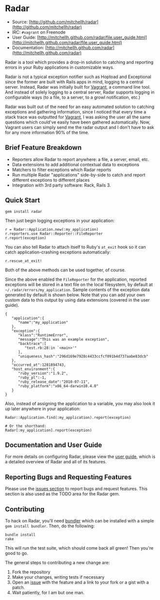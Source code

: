 # Radar

* Source: [http://github.com/mitchellh/radar](http://github.com/mitchellh/radar)
* IRC: `#vagrant` on Freenode
* User Guide: [http://mitchellh.github.com/radar/file.user_guide.html](http://mitchellh.github.com/radar/file.user_guide.html)
* Documentation: [http://mitchellh.github.com/radar](http://mitchellh.github.com/radar)

Radar is a tool which provides a drop-in solution to catching and reporting
errors in your Ruby applications in customizable ways.

Radar is not a typical exception notifier such as Hoptoad and Exceptional
since the former are built with Rails apps in mind, logging to a central
server. Instead, Radar was initially built for [Vagrant](http://vagrantup.com),
a command line tool. And instead of solely logging to a central server,
Radar supports logging in configurable ways (to a file, to a server, to
a growl notification, etc.)

Radar was built out of the need for an easy automated solution to catching
exceptions and gathering information, since I noticed that every time a stack
trace was outputted for [Vagrant](http://vagrantup.com), I was asking the
user all the same questions which could've easily have been gathered automatically.
Now, Vagrant users can simply send me the radar output and I don't have to
ask for any more information 90% of the time.

## Brief Feature Breakdown

  - Reporters allow Radar to report anywhere: a file, a server, email, etc.
  - Data extensions to add additional contextual data to exceptions
  - Matchers to filter exceptions which Radar reports
  - Run multiple Radar "applications" side-by-side to catch and report
    different exceptions to different places
  - Integration with 3rd party software: Rack, Rails 3.

## Quick Start

    gem install radar

Then just begin logging exceptions in your application:

    r = Radar::Application.new(:my_application)
    r.reporters.use Radar::Reporter::FileReporter
    r.report(exception)

You can also tell Radar to attach itself to Ruby's `at_exit` hook
so it can catch application-crashing exceptions automatically:

    r.rescue_at_exit!

Both of the above methods can be used together, of course.

Since the above enabled the `FileReporter` for the application, reported
exceptions will be stored in a text file on the local filesystem, by default
at `~/.radar/errors/my_application`. Sample contents of the exception
data generated by default is shown below. Note that you can add your own
custom data to this output by using data extensions (covered in the user
guide).

    {
       "application":{
          "name":"my_application"
       },
       "exception":{
          "klass":"RuntimeError",
          "message":"This was an example exception",
          "backtrace":[
             "test.rb:28:in `<main>'"
          ],
          "uniqueness_hash":"296d169e7928c4433ccfcf091b4d737aabe83dcb"
       },
       "occurred_at":1281894743,
       "host_environment":{
          "ruby_version":"1.9.2",
          "ruby_pl":-1,
          "ruby_release_date":"2010-07-11",
          "ruby_platform":"x86_64-darwin10.4.0"
       }
    }

Also, instead of assigning the application to a variable, you may also
look it up later anywhere in your application:

    Radar::Application.find(:my_application).report(exception)

    # Or the shorthand:
    Radar[:my_application].report(exception)

## Documentation and User Guide

For more details on configuring Radar, please view the
[user guide](http://mitchellh.github.com/radar/file.user_guide.html), which
is a detailed overview of Radar and all of its features.

## Reporting Bugs and Requesting Features

Please use the [issues section](http://github.com/mitchellh/radar/issues) to report
bugs and request features. This section is also used as the TODO area for the
Radar gem.

## Contributing

To hack on Radar, you'll need [bundler](http://github.com/carlhuda/bundler) which
can be installed with a simple `gem install bundler`. Then, do the following:

    bundle install
    rake

This will run the test suite, which should come back all green! Then you're
good to go.

The general steps to contributing a new change are:

1. Fork the repository
2. Make your changes, writing tests if necessary
3. Open an [issue](http://github.com/mitchellh/radar/issues) with the feature and
   a link to your fork or a gist with a patch.
4. Wait patiently, for I am but one man.
